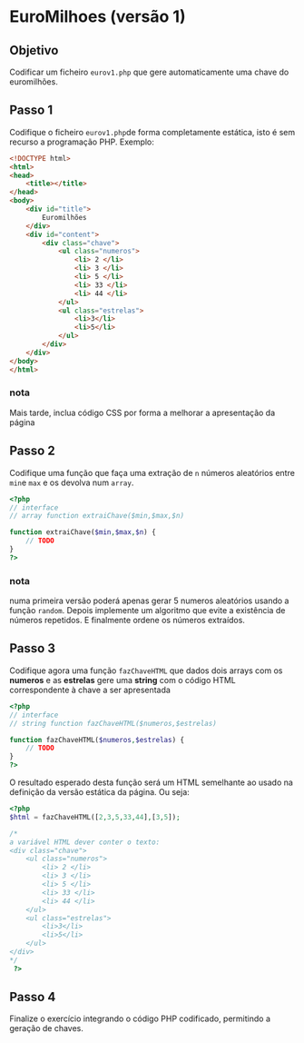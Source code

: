 # EuroMilhoes (versão 1)

## Objetivo

Codificar um ficheiro `eurov1.php` que gere automaticamente uma chave do euromilhões.

## Passo 1

Codifique o ficheiro `eurov1.php`de forma completamente estática, isto é sem recurso a programação PHP.
Exemplo:

```html
<!DOCTYPE html>
<html>
<head>
	<title></title>
</head>
<body>
	<div id="title">
		Euromilhões
	</div>
	<div id="content">
		<div class="chave">
			<ul class="numeros">
				<li> 2 </li>
				<li> 3 </li>
				<li> 5 </li>
				<li> 33 </li>
				<li> 44 </li>
			</ul>
			<ul class="estrelas">
				<li>3</li>
				<li>5</li>
			</ul>			
		</div>
	</div>
</body>
</html>
```
### nota
Mais tarde, inclua código CSS por forma a melhorar a apresentação da página

## Passo 2

Codifique uma função que faça uma extração de `n` números aleatórios entre `min`e `max` e os devolva num `array`.

```php
<?php
// interface
// array function extraiChave($min,$max,$n)

function extraiChave($min,$max,$n) {
	// TODO
}
?>
```

### nota
numa primeira versão poderá apenas gerar 5 numeros aleatórios usando a função `random`. Depois implemente um algoritmo que evite a existência de números repetidos. E finalmente ordene os números extraídos.


## Passo 3

Codifique agora uma função `fazChaveHTML` que dados dois arrays com os **numeros** e as **estrelas** gere uma **string** com o código HTML correspondente à chave a ser apresentada

```php
<?php
// interface
// string function fazChaveHTML($numeros,$estrelas)

function fazChaveHTML($numeros,$estrelas) {
	// TODO
}
?>
```
O resultado esperado desta função será um HTML semelhante ao usado na definição da versão estática da página. Ou seja:

```php
<?php
$html = fazChaveHTML([2,3,5,33,44],[3,5]);

/*
a variável HTML dever conter o texto:
<div class="chave">
	<ul class="numeros">
		<li> 2 </li>
		<li> 3 </li>
		<li> 5 </li>
		<li> 33 </li>
		<li> 44 </li>
	</ul>
	<ul class="estrelas">
		<li>3</li>
		<li>5</li>
	</ul>			
</div>
*/
 ?>
```

## Passo 4
Finalize o exercício integrando o código PHP codificado, permitindo a geração de chaves.
